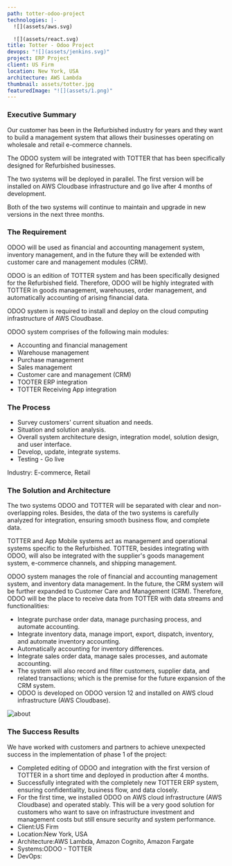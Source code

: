 ```yaml
---
path: totter-odoo-project
technologies: |-
  ![](assets/aws.svg)

  ![](assets/react.svg)
title: Totter - Odoo Project
devops: "![](assets/jenkins.svg)"
project: ERP Project
client: US Firm
location: New York, USA
architecture: AWS Lambda
thumbnail: assets/totter.jpg
featuredImage: "![](assets/1.png)"
---
```

<!--StartFragment-->

### Executive Summary

Our customer has been in the Refurbished industry for years and they want to build a management system that allows their businesses operating on wholesale and retail e-commerce channels.

The ODOO system will be integrated with TOTTER that has been specifically designed for Refurbished businesses.

The two systems will be deployed in parallel. The first version will be installed on AWS Cloudbase infrastructure and go live after 4 months of development.

Both of the two systems will continue to maintain and upgrade in new versions in the next three months.

### The Requirement

ODOO will be used as financial and accounting management system, inventory management, and in the future they will be extended with customer care and management modules (CRM).

ODOO is an edition of TOTTER system and has been specifically designed for the Refurbished field. Therefore, ODOO will be highly integrated with TOTTER in goods management, warehouses, order management, and automatically accounting of arising financial data.

ODOO system is required to install and deploy on the cloud computing infrastructure of AWS Cloudbase.

ODOO system comprises of the following main modules:

* Accounting and financial management
* Warehouse management
* Purchase management
* Sales management
* Customer care and management (CRM)
* TOOTER ERP integration
* TOTTER Receiving App integration

### The Process

* Survey customers' current situation and needs.
* Situation and solution analysis.
* Overall system architecture design, integration model, solution design, and user interface.
* Develop, update, integrate systems.
* Testing - Go live

Industry: E-commerce, Retail

### The Solution and Architecture

The two systems ODOO and TOTTER will be separated with clear and non-overlapping roles. Besides, the data of the two systems is carefully analyzed for integration, ensuring smooth business flow, and complete data.

TOTTER and App Mobile systems act as management and operational systems specific to the Refurbished. TOTTER, besides integrating with ODOO, will also be integrated with the supplier's goods management system, e-commerce channels, and shipping management.

ODOO system manages the role of financial and accounting management system, and inventory data management. In the future, the CRM system will be further expanded to Customer Care and Management (CRM). Therefore, ODOO will be the place to receive data from TOTTER with data streams and functionalities:

* Integrate purchase order data, manage purchasing process, and automate accounting.
* Integrate inventory data, manage import, export, dispatch, inventory, and automate inventory accounting.
* Automatically accounting for inventory differences.
* Integrate sales order data, manage sales processes, and automate accounting.
* The system will also record and filter customers, supplier data, and related transactions; which is the premise for the future expansion of the CRM system.
* ODOO is developed on ODOO version 12 and installed on AWS cloud infrastructure (AWS Cloudbase).

![about](https://staging.innomizetech.com/static/erp-71024c2d570d0fa6d33543ad95cd68a4.png)

### The Success Results

We have worked with customers and partners to achieve unexpected success in the implementation of phase 1 of the project:

* Completed editing of ODOO and integration with the first version of TOTTER in a short time and deployed in production after 4 months.
* Successfully integrated with the completely new TOTTER ERP system, ensuring confidentiality, business flow, and data closely.
* For the first time, we installed ODOO on AWS cloud infrastructure (AWS Cloudbase) and operated stably. This will be a very good solution for customers who want to save on infrastructure investment and management costs but still ensure security and system performance.
*   Client:US Firm
*   Location:New York, USA
*   Architecture:AWS Lambda, Amazon Cognito, Amazon Fargate
*   Systems:ODOO - TOTTER
*   DevOps:



<!--EndFragment-->